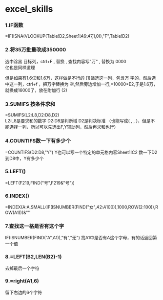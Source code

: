 # excel_skills

### 1.IF函数
=IF(ISNA(VLOOKUP(Table!D2,Sheet1!$A$6:$A$7,1,0)),"F",Table!D2)



### 2.将35万批量改成350000
选中涂黑 目标列，ctrl+F , 替换 , 查找内容写"万" , 替换为 0000  
亿也是同样道理

但是如果有1.6亿和1.6万，这样做是不行的
(1)筛选这一列，包含万 字的，然后选中这一列，ctrl+f ，把万字替换为 空,然后旁边增加一行,=10000*E2,于是1.6万，就换成16000了，放在附加行
(2)


### 3.SUMIFS 按条件求和  
=SUMIFS(L2:L8,D2:D8,D2)  
L2:L8是要求和的数字  D2:D8是判断域  D2是判决标准  （也能写成{ , , }，但是不能选择一列，所以可以先选出F,Y辅助列，然后再求和也行）

### 4.COUNTIFS数一下有多少个 
=COUNTIFS(D2:D8,"Y")   Y也可以写一个特定的单元格内容Sheet1!C2
数一下D2到D8中，Y有多少个


### 5.LEFT()
=LEFT(F219,FIND("号",F219&"号"))

### 6.INDEX()
=INDEX(A:A,SMALL(IF(ISNUMBER(FIND("女",$A$2:$A$100)),1000,ROW($2:$100)),ROW(A1)))&""

### 7.查找这一格是否有这个字
IF(ISNUMBER(FIND("A",A1)),"有","无")
找A1中是否有A这个字母，有的话返回第一个值

### 8.=LEFT(B2,LEN(B2)-1)
去掉最后一个字符

### 9.=right(A1,6)
留下右边的6个字符